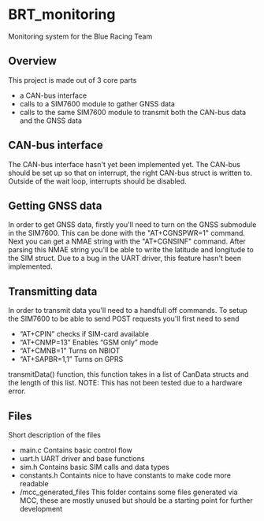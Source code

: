 # BRT_monitoring
Monitoring system for the Blue Racing Team

## Overview
This project is made out of 3 core parts
- a CAN-bus interface
- calls to a SIM7600 module to gather GNSS data
- calls to the same SIM7600 module to transmit both the CAN-bus data and the GNSS data

## CAN-bus interface
The CAN-bus interface hasn't yet been implemented yet.
The CAN-bus should be set up so that on interrupt, the right CAN-bus struct is written to.
Outside of the wait loop, interrupts should be disabled.

## Getting GNSS data
In order to get GNSS data, firstly you'll need to turn on the GNSS submodule in the SIM7600.
This can be done with the "AT+CGNSPWR=1" command. 
Next you can get a NMAE string with the "AT+CGNSINF" command.
After parsing this NMAE string you'll be able to write the latitude and longitude to the SIM struct.
Due to a bug in the UART driver, this feature hasn't been implemented.

## Transmitting data
In order to transmit data you'll need to a handfull off commands.
To setup the SIM7600 to be able to send POST requests you'll first need to send
- “AT+CPIN” 		checks if SIM-card available
- “AT+CNMP=13” 	    Enables “GSM only” mode
- “AT+CMNB=1” 		Turns on NBIOT
- “AT+SAPBR=1,1” 	Turns on GPRS

transmitData() function, this function takes in a list of CanData structs and the length of this list.
NOTE: This has not been tested due to a hardware error.

## Files
Short description of the files
- main.c                Contains basic control flow
- uart.h                UART driver and base functions
- sim.h                 Contains basic SIM calls and data types
- constants.h           Containts nice to have constants to make code more readable
- /mcc_generated_files  This folder contains some files generated via MCC, these are mostly unused but should be a starting point for further development   
